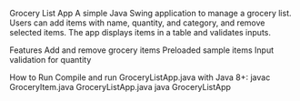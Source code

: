 Grocery List App
A simple Java Swing application to manage a grocery list. Users can add items with name, quantity, and category, and remove selected items. The app displays items in a table and validates inputs.

Features
Add and remove grocery items
Preloaded sample items
Input validation for quantity

How to Run
Compile and run GroceryListApp.java with Java 8+:
javac GroceryItem.java GroceryListApp.java
java GroceryListApp
